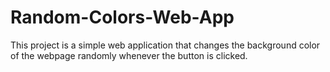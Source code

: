 # Random-Colors-Web-App
This project is a simple web application that changes the background color of the webpage randomly whenever the button is clicked.
